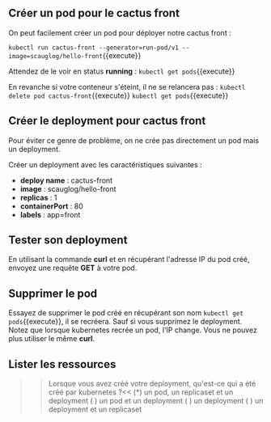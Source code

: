 ## Créer un pod pour le cactus front

On peut facilement créer un pod pour déployer notre cactus front :

`kubectl run cactus-front --generator=run-pod/v1 --image=scauglog/hello-front`{{execute}}

Attendez de le voir en status **running** : `kubectl get pods`{{execute}}

En revanche si votre conteneur s'éteint, il ne se relancera pas :
`kubectl delete pod cactus-front`{{execute}}
`kubectl get pods`{{execute}}

## Créer le deployment pour cactus front
Pour éviter ce genre de problème, on ne crée pas directement un pod mais un deployment.

Créer un deployment avec les caractéristiques suivantes :
* **deploy name** : cactus-front
* **image** : scauglog/hello-front
* **replicas** : 1
* **containerPort** : 80
* **labels** : app=front

## Tester son deployment

En utilisant la commande **curl** et en récupérant l'adresse IP du pod créé, envoyez une requête **GET** à votre pod.

## Supprimer le pod

Essayez de supprimer le pod créé en récupérant son nom `kubectl get pods`{{execute}}, il se recréera. Sauf si vous supprimez le deployment. Notez que lorsque kubernetes recrée un pod, l'IP change. Vous ne pouvez plus utiliser le même **curl**.

## Lister les ressources

>>Lorsque vous avez créé votre deployment, qu'est-ce qui a été créé par kubernetes ?<<
(*) un pod, un replicaset et un deployment
( ) un pod et un deployment
( ) un deployment
( ) un deployment et un replicaset
